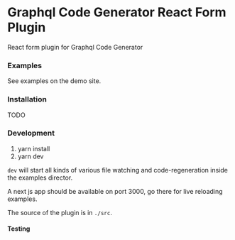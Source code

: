 # Graphql Code Generator React Form Plugin

React form plugin for Graphql Code Generator

### Examples
See examples on the demo site.

### Installation
TODO

### Development
1. yarn install
2. yarn dev

`dev` will start all kinds of various file watching and code-regeneration inside the examples director.

A next js app should be available on port 3000, go there for live reloading examples.


The source of the plugin is in `./src`.

#### Testing

